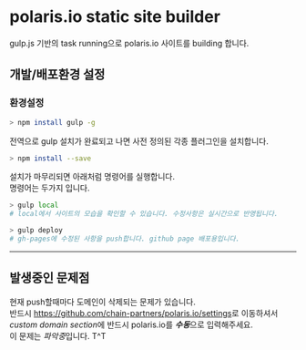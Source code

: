 # polaris.io static site builder  

gulp.js 기반의 task running으로 polaris.io 사이트를 building 합니다.  

## 개발/배포환경 설정  

### 환경설정  

``` bash  
> npm install gulp -g  
```  

전역으로 gulp 설치가 완료되고 나면 사전 정의된 각종 플러그인을 설치합니다.  

``` bash  
> npm install --save  
```  

설치가 마무리되면 아래처럼 명령어를 실행합니다.  
명령어는 두가지 입니다.  

``` bash  
> gulp local  
# local에서 사이트의 모습을 확인할 수 있습니다. 수정사항은 실시간으로 반영됩니다.  

> gulp deploy  
# gh-pages에 수정된 사항을 push합니다. github page 배포용입니다.  
```  


--------------------------------------------------------------------------------  

## 발생중인 문제점  

현재 push할때마다 도메인이 삭제되는 문제가 있습니다.  
반드시  <https://github.com/chain-partners/polaris.io/settings>로 이동하셔서 *custom domain section*에 반드시 polaris.io를 ***수동***으로 입력해주세요.  
이 문제는 *파악중*입니다. T\^T  
